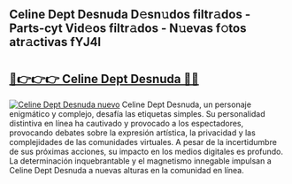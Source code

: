 ## Celine Dept Desnuda D𝚎sn𝚞dos filtr𝚊dos - Parts-cyt Vid𝚎os filtr𝚊dos - N𝚞evas f𝚘tos atr𝚊ctivas fYJ4I

# <h2><a href="http://mb06yr.tromn.icu/?c=Celine+Dept+Desnuda">🔗👉👉👉 Celine Dept Desnuda 🔗🔗</a></h2>

[![Celine Dept Desnuda nuevo](https://i.imgur.com/pEAQMta.gif)](http://mb06yr.tromn.icu/?c=Celine+Dept+Desnuda)
Celine Dept Desnuda, un personaje enigmático y complejo, desafía las etiquetas simples. Su personalidad distintiva en línea ha cautivado y provocado a los espectadores, provocando debates sobre la expresión artística, la privacidad y las complejidades de las comunidades virtuales. A pesar de la incertidumbre de sus próximas acciones, su impacto en los medios digitales es profundo. La determinación inquebrantable y el magnetismo innegable impulsan a Celine Dept Desnuda a nuevas alturas en la comunidad en línea.
